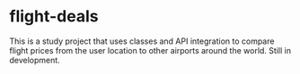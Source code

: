 # flight-deals

This is a study project that uses classes and API integration to compare flight prices from the user location to other airports around the world.
Still in development.
